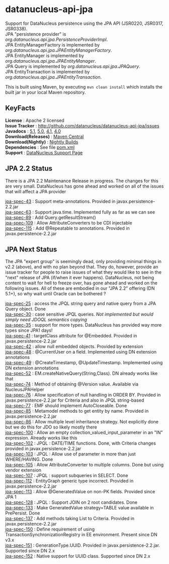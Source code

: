 # datanucleus-api-jpa

Support for DataNucleus persistence using the JPA API (JSR0220, JSR0317, JSR0338).  
JPA "persistence provider" is _org.datanucleus.api.jpa.PersistenceProviderImpl_.  
JPA EntityManagerFactory is implemented by _org.datanucleus.api.jpa.JPAEntityManagerFactory_.  
JPA EntityManager is implemented by _org.datanucleus.api.jpa.JPAEntityManager_.  
JPA Query is implemented by _org.datanucleus.api.jpa.JPAQuery_.  
JPA EntityTransaction is implemented by _org.datanucleus.api.jpa.JPAEntityTransaction_.  

This is built using Maven, by executing `mvn clean install` which installs the built jar in your local Maven repository.


## KeyFacts

__License__ : Apache 2 licensed  
__Issue Tracker__ : http://github.com/datanucleus/datanucleus-api-jpa/issues  
__Javadocs__ : [5.1](http://www.datanucleus.org/javadocs/api.jpa/5.1/), [5.0](http://www.datanucleus.org/javadocs/api.jpa/5.0/), [4.1](http://www.datanucleus.org/javadocs/api.jpa/4.1/), [4.0](http://www.datanucleus.org/javadocs/api.jpa/4.0/)  
__Download(Releases)__ : [Maven Central](http://central.maven.org/maven2/org/datanucleus/datanucleus-api-jpa)  
__Download(Nightly)__ : [Nightly Builds](http://www.datanucleus.org/downloads/maven2-nightly/org/datanucleus/datanucleus-api-jpa)  
__Dependencies__ : See file [pom.xml](pom.xml)  
__Support__ : [DataNucleus Support Page](http://www.datanucleus.org/support.html)  



## JPA 2.2 Status

There is a JPA 2.2 Maintenance Release in progress. The changes for this are very small.
DataNucleus has gone ahead and worked on all of the issues that will affect a JPA provider

[jpa-spec-43](https://github.com/javaee/jpa-spec/issues/43) : Support meta-annotations. Provided in javax.persistence-2.2.jar  
[jpa-spec-63](https://github.com/javaee/jpa-spec/issues/63) : Support java.time. Implemented fully as far as we can see  
[jpa-spec-89](https://github.com/javaee/jpa-spec/issues/89) : Add Query.getResultStream()  
[jpa-spec-109](https://github.com/javaee/jpa-spec/issues/109) : Allow AttributeConverters to be CDI injectable  
[jpa-spec-115](https://github.com/javaee/jpa-spec/issues/115) : Add @Repeatable to annotations. Provided in javax.persistence-2.2.jar  



## JPA Next Status

The JPA "expert group" is seemingly dead, only providing minimal things in v2.2 (above), and with no plan beyond that.
They do, however, provide an issue tracker for people to raise issues of what they would like to see in the "next" release of JPA (if/when it ever happens). 
DataNucleus, not being content to wait for hell to freeze over, has gone ahead and worked on the following issues. 
All of these are embodied in our "JPA 2.2" offering (DN 5.1+), so why wait until Oracle can be bothered ?

[jpa-spec-25](https://github.com/javaee/jpa-spec/issues/25) : access the JPQL string query and native query from a JPA Query object. Done  
[jpa-spec-30](https://github.com/javaee/jpa-spec/issues/30) : case sensitive JPQL queries. _Not implemented but would simply need JDOQL semantics copying_  
[jpa-spec-35](https://github.com/javaee/jpa-spec/issues/35) : support for more types. DataNucleus has provided way more types since JPA1 days!  
[jpa-spec-41](https://github.com/javaee/jpa-spec/issues/41) : targetClass attribute for @Embedded. Provided in javax.persistence-2.2.jar  
[jpa-spec-42](https://github.com/javaee/jpa-spec/issues/42) : allow null embedded objects. Provided by extension  
[jpa-spec-48](https://github.com/javaee/jpa-spec/issues/48) : @CurrentUser on a field. Implemented using DN extension annotations  
[jpa-spec-49](https://github.com/javaee/jpa-spec/issues/49) : @CreateTimestamp, @UpdateTimestamp. Implemented using DN extension annotations  
[jpa-spec-52](https://github.com/javaee/jpa-spec/issues/52) : EM.createNativeQuery(String,Class). DN already works like that  
[jpa-spec-74](https://github.com/javaee/jpa-spec/issues/74) : Method of obtaining @Version value. Available via NucleusJPAHelper  
[jpa-spec-76](https://github.com/javaee/jpa-spec/issues/76) : Allow specification of null handling in ORDER BY. Provided in javax.persistence-2.2.jar for Criteria and also in JPQL string-based  
[jpa-spec-77](https://github.com/javaee/jpa-spec/issues/77) : EMF should implement AutoCloseable. Done  
[jpa-spec-85](https://github.com/javaee/jpa-spec/issues/85) : Metamodel methods to get entity by name. Provided in javax.persistence-2.2.jar  
[jpa-spec-86](https://github.com/javaee/jpa-spec/issues/86) : Allow multiple level inheritance strategy. Not explicitly done but we do this for JDO so likely mostly there  
[jpa-spec-100](https://github.com/javaee/jpa-spec/issues/100) : Allow an empty collection_valued_input_parameter in an "IN" expression. Already works like this  
[jpa-spec-102](https://github.com/javaee/jpa-spec/issues/102) : JPQL : DATE/TIME functions. Done, with Criteria changes provided in javax.persistence-2.2.jar  
[jpa-spec-103](https://github.com/javaee/jpa-spec/issues/103) : JPQL : Allow use of parameter in more than just WHERE/HAVING. Done  
[jpa-spec-105](https://github.com/javaee/jpa-spec/issues/105) : Allow AttributeConverter to multiple columns. Done but using vendor extension  
[jpa-spec-107](https://github.com/javaee/jpa-spec/issues/107) : JPQL : support subqueries in SELECT. Done  
[jpa-spec-112](https://github.com/javaee/jpa-spec/issues/112) : EntityGraph generic type incorrect. Provided in javax.persistence-2.2.jar  
[jpa-spec-113](https://github.com/javaee/jpa-spec/issues/113) : Allow @GeneratedValue on non-PK fields. Provided since JPA 1  
[jpa-spec-128](https://github.com/javaee/jpa-spec/issues/128) : JPQL : Support JOIN on 2 root candidates. Done  
[jpa-spec-133](https://github.com/javaee/jpa-spec/issues/133) : Make GeneratedValue strategy=TABLE value available in PrePersist. Done  
[jpa-spec-137](https://github.com/javaee/jpa-spec/issues/137) : Add methods taking List to Criteria. Provided in javax.persistence-2.2.jar  
[jpa-spec-150](https://github.com/javaee/jpa-spec/issues/150) : Define requirement of using TransactionSynchronizationRegistry in EE environment. Present since DN v3.x  
[jpa-spec-151](https://github.com/javaee/jpa-spec/issues/151) : GenerationType.UUID. Provided in javax.persistence-2.2.jar. Supported since DN 2.x  
[jpa-spec-152](https://github.com/javaee/jpa-spec/issues/152) : Native support for UUID class. Supported since DN 2.x  


